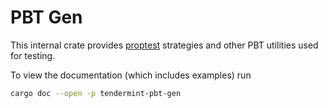 # PBT Gen

This internal crate provides [proptest](https://github.com/AltSysrq/proptest)
strategies and other PBT utilities used for testing.

To view the documentation (which includes examples) run

```sh
cargo doc --open -p tendermint-pbt-gen
```
